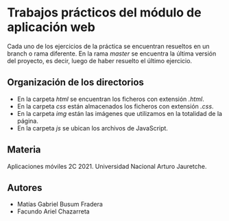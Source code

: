 # Trabajos prácticos del módulo de aplicación web

Cada uno de los ejercicios de la práctica se encuentran resueltos en un branch o rama diferente. En la rama *master* se encuentra la última versión del proyecto, es decir, luego de haber resuelto el último ejercicio.

## Organización de los directorios

- En la carpeta *html* se encuentran los ficheros con extensión *.html*.
- En la carpeta *css* están almacenados los ficheros con extensión *.css*.
- En la carpeta *img* están las imágenes que utilizamos en la totalidad de la página.  
- En la carpeta *js* se ubican los archivos de JavaScript.

## Materia

Aplicaciones móviles 2C 2021. Universidad Nacional Arturo Jauretche.

## Autores

- Matías Gabriel Busum Fradera
- Facundo Ariel Chazarreta
